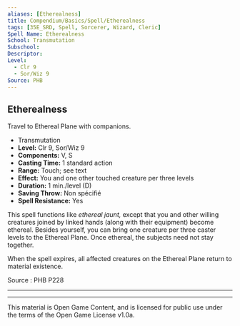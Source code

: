 ```yaml
---
aliases: [Etherealness]
title: Compendium/Basics/Spell/Etherealness
tags: [35E_SRD, Spell, Sorcerer, Wizard, Cleric]
Spell Name: Etherealness
School: Transmutation
Subschool: 
Descriptor: 
Level:
  - Clr 9
  - Sor/Wiz 9
Source: PHB
---
```



## Etherealness

Travel to Ethereal Plane with companions.

*   Transmutation
*   **Level:** Clr 9, Sor/Wiz 9
*   **Components:** V, S
*   **Casting Time:** 1 standard action
*   **Range:** Touch; see text
*   **Effect:** You and one other touched creature per three levels
*   **Duration:** 1 min./level (D)
*   **Saving Throw:** Non spécifié
*   **Spell Resistance:** Yes

<p>This spell functions like <i>ethereal jaunt,</i> except that you and other willing creatures joined by linked hands (along with their equipment) become ethereal. Besides yourself, you can bring one creature per three caster levels to the Ethereal Plane. Once ethereal, the subjects need not stay together.</p><p>When the spell expires, all affected creatures on the Ethereal Plane return to material existence.</p>

Source : PHB P228

---

---

This material is Open Game Content, and is licensed for public use under
the terms of the Open Game License v1.0a.
